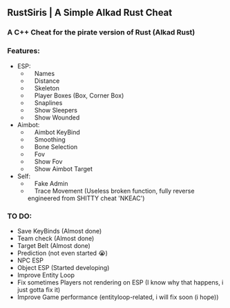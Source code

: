 ## RustSiris | A Simple Alkad Rust Cheat
### A C++ Cheat for the pirate version of Rust (Alkad Rust)
### Features:
* ESP:
  * ‎ ‎ ‎ ‎ Names
  * ‎ ‎ ‎ ‎ Distance
  * ‎ ‎ ‎ ‎ Skeleton
  * ‎ ‎ ‎ ‎ Player Boxes (Box, Corner Box)
  * ‎ ‎ ‎ ‎ Snaplines
  * ‎ ‎ ‎ ‎ Show Sleepers
  * ‎ ‎ ‎ ‎ Show Wounded
* Aimbot:
  * ‎ ‎ ‎ ‎ Aimbot KeyBind
  * ‎ ‎ ‎ ‎ Smoothing
  * ‎ ‎ ‎ ‎ Bone Selection
  * ‎ ‎ ‎ ‎ Fov
  * ‎ ‎ ‎ ‎ Show Fov
  * ‎ ‎ ‎ ‎ Show Aimbot Target
* Self:
  * ‎ ‎ ‎ ‎ Fake Admin
  * ‎ ‎ ‎ ‎ Trace Movement (Useless broken function, fully reverse engineered from SHITTY cheat 'NKEAC')
### TO DO:
* Save KeyBinds (Almost done)
* Team check (Almost done)
* Target Belt (Almost done)
* Prediction (not even started :sob:)
* NPC ESP
* Object ESP (Started developing)
* Improve Entity Loop
* Fix sometimes Players not rendering on ESP (I know why that happens, i just gotta fix it)
* Improve Game performance (entityloop-related, i will fix soon (i hope))
